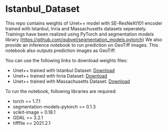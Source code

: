 # Istanbul_Dataset

This repo contains weights of Unet++ model with SE-ResNeXt101 encoder trained with Istanbul, Inria and Massachusetts datasets seperately.
Trainings have been realized using PyTorch and segmentation models library (https://github.com/qubvel/segmentation_models.pytorch)
We also provide an inference notebook to run prediction on GeoTiff images. This notebook also outputs prediction images as GeoTiff.

You can use the following links to download weights files:
- Unet++ trained with Istanbul Dataset: [Download](https://drive.google.com/file/d/1ue3w5UqLgd3e0nKfNIl4QmgswzA2wtRt/view?usp=sharing)
- Unet++ trained with Inria Dataset: [Download](https://drive.google.com/file/d/17SClh43guLZACAVOgnN4huhm7FCA0-OB/view?usp=sharing)
- Unet++ trained with Massachusetts Dataset: [Download](https://drive.google.com/file/d/1ZJfTTU92vPgKPUD0CT_93e3_vuohEhSp/view?usp=sharing)

To run the notebook, following libraries are required:
- torch == 1.7.1
- segmentation-models-pytorch == 0.1.3
- scikit-image = 0.18.1
- GDAL == 3.2.1
- tifffile == 2021.2.1
